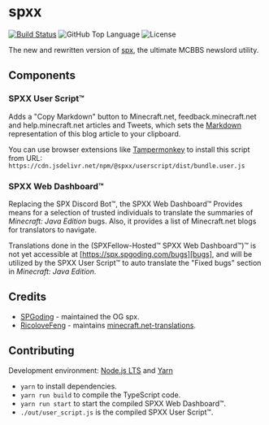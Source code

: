# spxx

[![Build Status](https://travis-ci.com/SPGoding/spx.svg?branch=master)](https://travis-ci.com/SPGoding/spx)
![GitHub Top Language](https://img.shields.io/github/languages/top/SPGoding/spx.svg)
![License](https://img.shields.io/github/license/SPGoding/spx.svg)

The new and rewritten version of [spx](https://github.com/SPGoding/spx), the ultimate MCBBS newslord utility.

## Components

### SPXX User Script™

Adds a "Copy Markdown" button to Minecraft.net, feedback.minecraft.net and help.minecraft.net articles and Tweets,
which sets the [Markdown][bbcode] representation of this blog article to your clipboard.

You can use browser extensions like [Tampermonkey][tampermonkey] to install this script from URL: `https://cdn.jsdelivr.net/npm/@spxx/userscript/dist/bundle.user.js`

### SPXX Web Dashboard™

Replacing the SPX Discord Bot™, the SPXX Web Dashboard™ Provides means for a selection of trusted individuals to translate the summaries of _Minecraft: Java Edition_ bugs. Also, it provides a list of Minecraft.net blogs for translators to navigate.

Translations done in the (SPXFellow-Hosted™ SPXX Web Dashboard™)™ is not yet accessible at [https://spx.spgoding.com/bugs][bugs], and
will be utilized by the SPXX User Script™ to auto translate the "Fixed bugs" section in _Minecraft: Java Edition_.

## Credits

- [SPGoding](https://github.com/SPGoding) - maintained the OG spx.
- [RicoloveFeng](https://github.com/RicoloveFeng) - maintains [minecraft.net-translations](https://github.com/RicoloveFeng/minecraft.net-translations/blob/master/rawtable.csv).

## Contributing

Development environment: [Node.js LTS][node] and [Yarn][yarn]

- `yarn` to install dependencies.
- `yarn run build` to compile the TypeScript code.
- `yarn run start` to start the compiled SPXX Web Dashboard™.
- `./out/user_script.js` is the compiled SPXX User Script™.

[bbcode]: https://en.wikipedia.org/wiki/Markdown
[bugs]: https://spx.spgoding.com/bugs
[node]: https://nodejs.org/
[yarn]: https://yarnpkg.com/
[tampermonkey]: https://www.tampermonkey.net
[user-script]: https://spx.spgoding.com/user-script
